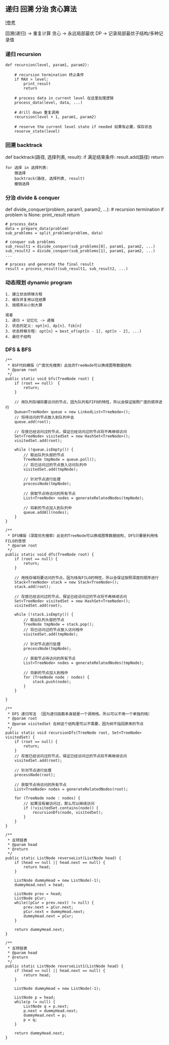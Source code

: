 ## 递归 回溯 分治 贪心算法
[!参考](https://www.cnblogs.com/chaojunwang-ml/p/11240548.html)

回溯(递归) -> 重复计算
贪心 -> 永远局部最优
DP -> 记录局部最优子结构/多种记录值

### 递归 recursion

```
def recursion(level, param1, param2):

    # recursion termination 终止条件
    if MAX > level:
        print_result
        return

    # process data in current level 在这里处理逻辑
    process_data(level, data, ...)

    # drill down 重复调用
    recursion(level + 1, param1, param2)

    # reserve the current level state if needed 如果有必要，保存状态
    reserve_state(level)

```


### 回溯 backtrack
def backtrack(路径, 选择列表, result):
    if 满足结束条件:
        result.add(路径)
        return
    
    for 选择 in 选择列表:
        做选择
        backtrack(路径, 选择列表, result)
        撤销选择

### 分治 divide & conquer
def divide_conquer(problem, param1, param2, ...):
    # recursion termination
    if problem is None:
        print_result
        return

    # process_data
    data = prepare_data(problem)
    sub_problems = split_problem(problem, data)

    # conquer sub problems
    sub_result1 = divide_conquer(sub_problems[0], param1, param2, ...)
    sub_result2 = divide_conquer(sub_problems[1], param1, param2, ...)
    ...

    # process and generate the final result
    result = process_result(sub_result1, sub_result2, ...)

### 动态规划  dynamic program
```
1. 建立状态转移方程
2. 缓存并复用以往结果
3. 按顺序从小到大算

或者
1. 递归 + 记忆化 -> 递推
2. 状态的定义: opt[n]、dp[n]、fib[n]
3. 状态转移方程: opt[n] = best_of(opt[n - 1], opt[n - 2], ...)
4. 最优子结构
```

### DFS & BFS

```
/**
 * BSF代码模版（广度优先搜索）此处的TreeNode可以换成图等数据结构
 * @param root
 */
public static void bfs(TreeNode root) {
    if (root == null)  {
        return;
    }

    // 用队列存储将要访问的节点，因为队列有FIFO的特性，所以会保证按照广度的顺序进行
    Queue<TreeNode> queue = new LinkedList<TreeNode>();
    // 将待访问的节点放入到队列中去
    queue.add(root);

    // 存放已经访问过的节点，保证已经访问过的节点将不再继续访问
    Set<TreeNode> visitedSet = new HashSet<TreeNode>();
    visitedSet.add(root);

    while (!queue.isEmpty()) {
        // 取出队列头部的节点
        TreeNode tmpNode = queue.poll();
        // 将已访问过的节点放入访问队列中
        visitedSet.add(tmpNode);

        // 针对节点进行处理
        precessNode(tmpNode);

        // 获取节点待访问的所有节点
        List<TreeNode> nodes = generateRelatedNodes(tmpNode);

        // 将新的节点加入到队列中
        queue.addAll(nodes);
    }
}

/**
 * DFS模版（深度优先搜索）此处的TreeNode可以换成图等数据结构, DFS只要是利用栈FILO的思想
 * @param root
 */
public static void dfs(TreeNode root) {
    if (root == null) {
        return;
    }

    // 用栈存储将要访问的节点，因为栈有FILO的特性，所以会保证按照深度的顺序进行
    Stack<TreeNode> stack = new Stack<TreeNode>();
    stack.add(root);

    // 存放已经访问过的节点，保证已经访问过的节点将不再继续访问
    Set<TreeNode> visitedSet = new HashSet<TreeNode>();
    visitedSet.add(root);

    while (!stack.isEmpty()) {
        // 取出队列头部的节点
        TreeNode tmpNode = stack.pop();
        // 将已访问过的节点放入访问栈中
        visitedSet.add(tmpNode);

        // 针对节点进行处理
        precessNode(tmpNode);

        // 获取节点待访问的所有节点
        List<TreeNode> nodes = generateRelatedNodes(tmpNode);

        // 将新的节点加入到栈中
        for (TreeNode node : nodes) {
            stack.push(node);
        }
    }

}

/**
 * DFS 递归写法 （因为递归函数本身就是一个调用栈，所以可以不用一个单独的栈）
 * @param root
 * @param visitedSet 在树这个结构里可以不需要，因为树不指回原来的节点
 */
public static void recursionDfs(TreeNode root, Set<TreeNode> visitedSet) {
    if (root == null) {
        return;
    }
    // 存放已经访问过的节点，保证已经访问过的节点将不再继续访问
    visitedSet.add(root);

    // 针对节点进行处理
    precessNode(root);

    // 获取节点待访问的所有节点
    List<TreeNode> nodes = generateRelatedNodes(root);

    for (TreeNode node : nodes) {
        // 如果没有被访问过，那么可以继续访问
        if (!visitedSet.contains(node)) {
            recursionDfs(node, visitedSet);
        }
    }
}

/**
 * 反转链表
 * @param head
 * @return
 */
public static ListNode reverseList(ListNode head) {
    if (head == null || head.next == null) {
        return head;
    }

    ListNode dummyHead = new ListNode(-1);
    dummyHead.next = head;

    ListNode prev = head;
    ListNode pCur;
    while((pCur = prev.next) != null) {
        prev.next = pCur.next;
        pCur.next = dummyHead.next;
        dummyHead.next = pCur;
    }

    return dummyHead.next;
}

/**
 * 反转链表
 * @param head
 * @return
 */
public static ListNode reverseList1(ListNode head) {
    if (head == null || head.next == null) {
        return head;
    }

    ListNode dummyHead = new ListNode(-1);

    ListNode p = head;
    while(p != null) {
        ListNode q = p.next;
        p.next = dummyHead.next;
        dummyHead.next = p;
        p = q;
    }

    return dummyHead.next;
}
```